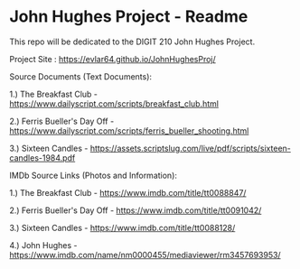# John Hughes Project - Readme
This repo will be dedicated to the DIGIT 210 John Hughes Project.

Project Site :
https://evlar64.github.io/JohnHughesProj/

Source Documents (Text Documents): 

1.) The Breakfast Club - https://www.dailyscript.com/scripts/breakfast_club.html

2.) Ferris Bueller's Day Off - https://www.dailyscript.com/scripts/ferris_bueller_shooting.html

3.) Sixteen Candles - https://assets.scriptslug.com/live/pdf/scripts/sixteen-candles-1984.pdf

IMDb Source Links (Photos and Information):

1.) The Breakfast Club - https://www.imdb.com/title/tt0088847/

2.) Ferris Bueller's Day Off - https://www.imdb.com/title/tt0091042/

3.) Sixteen Candles - https://www.imdb.com/title/tt0088128/

4.) John Hughes - https://www.imdb.com/name/nm0000455/mediaviewer/rm3457693953/
